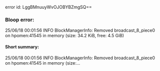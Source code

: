 error id: LggBMnuuyWvOJOBYBZmgSQ==
### Bloop error:

25/06/18 00:01:56 INFO BlockManagerInfo: Removed broadcast_8_piece0 on hpomen:41545 in memory (size: 34.2 KiB, free: 4.5 GiB)
#### Short summary: 

25/06/18 00:01:56 INFO BlockManagerInfo: Removed broadcast_8_piece0 on hpomen:41545 in memory (size:...